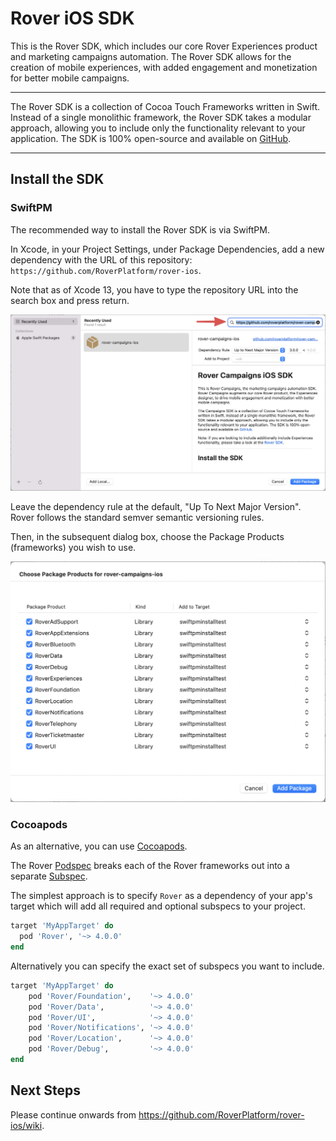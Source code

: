 # Rover iOS SDK

This is the Rover SDK, which includes our core Rover Experiences product and marketing campaigns automation.  The Rover SDK allows for the creation of mobile experiences, with added engagement and monetization for better mobile campaigns.

<hr />

The Rover SDK is a collection of Cocoa Touch Frameworks written in Swift. Instead of a single monolithic framework, the Rover SDK takes a modular approach, allowing you to include only the functionality relevant to your application. The SDK is 100% open-source and available on [GitHub](https://github.com/RoverPlatform/rover-ios).

---

## Install the SDK

### SwiftPM

The recommended way to install the Rover SDK is via SwiftPM.

In Xcode, in your Project Settings, under Package Dependencies, add a new dependency with the URL of this repository: `https://github.com/RoverPlatform/rover-ios`.

Note that as of Xcode 13, you have to type the repository URL into the search box and press return.

![SwiftPM Repo Dialog Box](readme-images/swiftpm-select-repo.png)

Leave the dependency rule at the default, "Up To Next Major Version".  Rover follows the standard semver semantic versioning rules.

Then, in the subsequent dialog box, choose the Package Products (frameworks) you wish to use.

![SwiftPM Target Dialog Box](readme-images/swiftpm-select-targets.png)

### Cocoapods

As an alternative, you can use [Cocoapods](http://cocoapods.org/).

The Rover [Podspec](https://guides.cocoapods.org/syntax/podspec.html) breaks each of the Rover frameworks out into a separate [Subspec](https://guides.cocoapods.org/syntax/podspec.html#group_subspecs).

The simplest approach is to specify `Rover` as a dependency of your app's target which will add all required and optional subspecs to your project.

```ruby
target 'MyAppTarget' do
  pod 'Rover', '~> 4.0.0'
end
```

Alternatively you can specify the exact set of subspecs you want to include.

```ruby
target 'MyAppTarget' do
    pod 'Rover/Foundation',    '~> 4.0.0'
    pod 'Rover/Data',          '~> 4.0.0'
    pod 'Rover/UI',            '~> 4.0.0'
    pod 'Rover/Notifications', '~> 4.0.0'
    pod 'Rover/Location',      '~> 4.0.0'
    pod 'Rover/Debug',         '~> 4.0.0'
end
```

## Next Steps

Please continue onwards from https://github.com/RoverPlatform/rover-ios/wiki.
